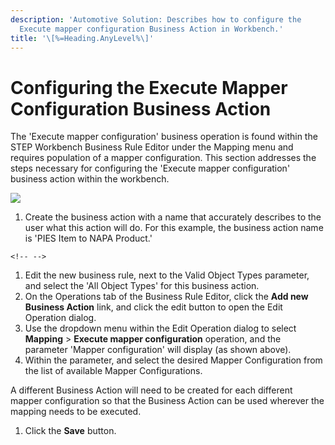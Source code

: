 ```yaml
---
description: 'Automotive Solution: Describes how to configure the
  Execute mapper configuration Business Action in Workbench.'
title: '\[%=Heading.AnyLevel%\]'
---
```


Configuring the Execute Mapper Configuration Business Action
============================================================

The \'Execute mapper configuration\' business operation is found within
the STEP Workbench Business Rule Editor under the Mapping menu and
requires population of a mapper configuration. This section addresses
the steps necessary for configuring the \'Execute mapper configuration\'
business action within the workbench.

![](../../Resources/Images/Data%20Onboarding/5.png)

1.  Create the business action with a name that accurately describes to
    the user what this action will do. For this example, the business
    action name is \'PIES Item to NAPA Product.\'

```{=html}
<!-- -->
```
1.  Edit the new business rule, next to the Valid Object Types
    parameter, and select the \'All Object Types\' for this business
    action.
2.  On the Operations tab of the Business Rule Editor, click the **Add
    new Business Action** link, and click the edit button to open the
    Edit Operation dialog.
3.  Use the dropdown menu within the Edit Operation dialog to select
    **Mapping** \> **Execute mapper configuration** operation, and the
    parameter \'Mapper configuration\' will display (as shown above).
4.  Within the parameter, and select the desired Mapper Configuration
    from the list of available Mapper Configurations.

A different Business Action will need to be created for each different
mapper configuration so that the Business Action can be used wherever
the mapping needs to be executed.

1.  Click the **Save** button.
